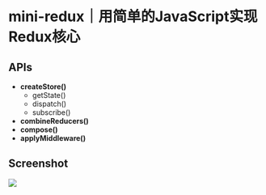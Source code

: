 # mini-redux｜用简单的JavaScript实现Redux核心

## APIs

- **createStore()**
  - getState()
  - dispatch()
  - subscribe()
- **combineReducers()**
- **compose()**
- **applyMiddleware()**

## Screenshot

![](https://imgbed.codingkelvin.fun/uPic/a.gif)